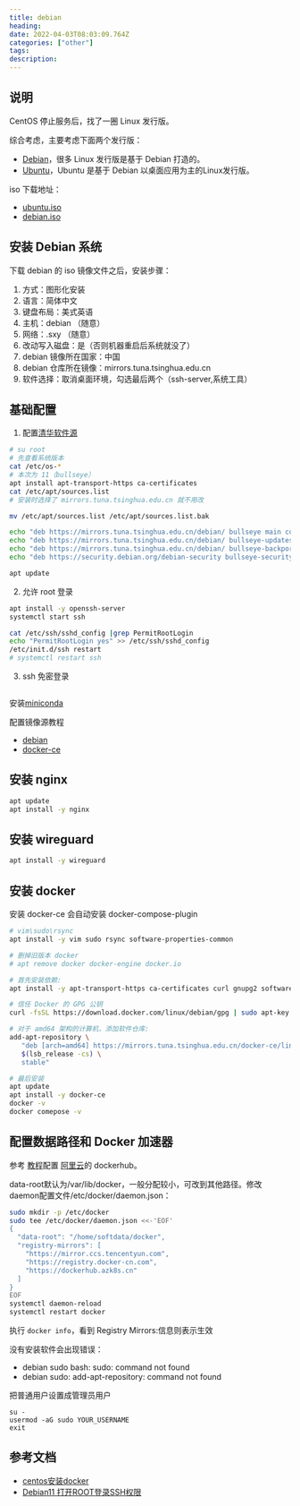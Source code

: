 ```yaml
---
title: debian 
heading: 
date: 2022-04-03T08:03:09.764Z
categories: ["other"]
tags: 
description: 
---
```


## 说明
CentOS 停止服务后，找了一圈 Linux 发行版。

综合考虑，主要考虑下面两个发行版： 
- [Debian](https://www.debian.org/releases/stable/amd64/ch03s04.zh-cn.html)，很多 Linux 发行版是基于 Debian 打造的。
- [Ubuntu](https://ubuntu.com/tutorials/install-ubuntu-server#2-requirements)，Ubuntu 是基于 Debian 以桌面应用为主的Linux发行版。

iso 下载地址：
- [ubuntu.iso](https://mirrors.tuna.tsinghua.edu.cn/ubuntu-releases/)
- [debian.iso](https://www.debian.org/distrib/index.zh-cn.html)

## 安装 Debian 系统
下载 debian 的 iso 镜像文件之后，安装步骤：
1. 方式：图形化安装
2. 语言：简体中文
3. 键盘布局：美式英语
4. 主机：debian （随意）
5. 网络：.sxy （随意）
6. 改动写入磁盘：是（否则机器重启后系统就没了）
7. debian 镜像所在国家：中国
8. debian 仓库所在镜像：mirrors.tuna.tsinghua.edu.cn
9. 软件选择：取消桌面环境，勾选最后两个（ssh-server,系统工具）


## 基础配置
1. 配置[清华软件源](https://mirrors.tuna.tsinghua.edu.cn/help/debian/)


```bash
# su root
# 先查看系统版本 
cat /etc/os-*
# 本次为 11（bullseye）
apt install apt-transport-https ca-certificates
cat /etc/apt/sources.list
# 安装时选择了 mirrors.tuna.tsinghua.edu.cn 就不用改

mv /etc/apt/sources.list /etc/apt/sources.list.bak

echo "deb https://mirrors.tuna.tsinghua.edu.cn/debian/ bullseye main contrib non-free" >> /etc/apt/sources.list
echo "deb https://mirrors.tuna.tsinghua.edu.cn/debian/ bullseye-updates main contrib non-free" >> /etc/apt/sources.list
echo "deb https://mirrors.tuna.tsinghua.edu.cn/debian/ bullseye-backports main contrib non-free" >> /etc/apt/sources.list
echo "deb https://security.debian.org/debian-security bullseye-security main contrib non-free" >> /etc/apt/sources.list

apt update

```

2. 允许 root 登录
```bash
apt install -y openssh-server
systemctl start ssh

cat /etc/ssh/sshd_config |grep PermitRootLogin
echo "PermitRootLogin yes" >> /etc/ssh/sshd_config 
/etc/init.d/ssh restart
# systemctl restart ssh
```

3. ssh 免密登录
```bash
```


安装[miniconda](https://gitee.com/smile365/blog/blob/master/miniconda.md)

配置镜像源教程 
- [debian](https://mirrors.tuna.tsinghua.edu.cn/help/debian/)
- [docker-ce](https://mirrors.tuna.tsinghua.edu.cn/help/docker-ce/)

## 安装 nginx
```bash
apt update
apt install -y nginx
```


## 安装 wireguard
```bash
apt install -y wireguard
```


## 安装 docker 
安装 docker-ce 会自动安装 docker-compose-plugin
```bash
# vim\sudo\rsync
apt install -y vim sudo rsync software-properties-common

# 删掉旧版本 docker
# apt remove docker docker-engine docker.io

# 首先安装依赖:
apt install -y apt-transport-https ca-certificates curl gnupg2 software-properties-common

# 信任 Docker 的 GPG 公钥
curl -fsSL https://download.docker.com/linux/debian/gpg | sudo apt-key add -

# 对于 amd64 架构的计算机，添加软件仓库:
add-apt-repository \
   "deb [arch=amd64] https://mirrors.tuna.tsinghua.edu.cn/docker-ce/linux/debian \
   $(lsb_release -cs) \
   stable"

# 最后安装
apt update
apt install -y docker-ce 
docker -v
docker comepose -v
```


## 配置数据路径和 Docker 加速器

参考 [教程](https://www.runoob.com/docker/docker-mirror-acceleration.html)配置 [阿里云](https://cr.console.aliyun.com/cn-qingdao/instances/mirrors)的 dockerhub。

data-root默认为/var/lib/docker，一般分配较小，可改到其他路径。修改daemon配置文件/etc/docker/daemon.json：
```bash
sudo mkdir -p /etc/docker
sudo tee /etc/docker/daemon.json <<-'EOF'
{
  "data-root": "/home/softdata/docker",
  "registry-mirrors": [
    "https://mirror.ccs.tencentyun.com",
    "https://registry.docker-cn.com",
    "https://dockerhub.azk8s.cn"
  ]
}
EOF
systemctl daemon-reload
systemctl restart docker
```

执行 `docker info`，看到 Registry Mirrors:信息则表示生效

没有安装软件会出现错误：
- debian sudo bash: sudo: command not found
- debian sudo: add-apt-repository: command not found

把普通用户设置成管理员用户
```
su -
usermod -aG sudo YOUR_USERNAME
exit
```


## 参考文档
- [centos安装docker](https://gitee.com/smile365/blog/blob/master/docker.md)
- [Debian11 打开ROOT登录SSH权限](http://ganky.top/index.php/archives/9/)
